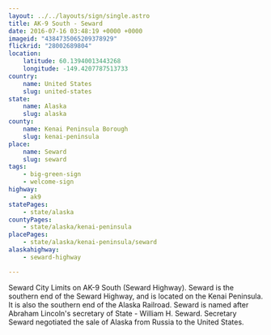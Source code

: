 ```yaml
---
layout: ../../layouts/sign/single.astro
title: AK-9 South - Seward
date: 2016-07-16 03:48:19 +0000 +0000
imageid: "4384735065209378929"
flickrid: "28002689804"
location:
    latitude: 60.13940013443268
    longitude: -149.4207787513733
country:
    name: United States
    slug: united-states
state:
    name: Alaska
    slug: alaska
county:
    name: Kenai Peninsula Borough
    slug: kenai-peninsula
place:
    name: Seward
    slug: seward
tags:
    - big-green-sign
    - welcome-sign
highway:
    - ak9
statePages:
    - state/alaska
countyPages:
    - state/alaska/kenai-peninsula
placePages:
    - state/alaska/kenai-peninsula/seward
alaskahighway:
    - seward-highway

---
```

Seward City Limits on AK-9 South (Seward Highway).  Seward is the southern end of the Seward Highway, and is located on the Kenai Peninsula.  It is also the southern end of the Alaska Railroad.  Seward is named after Abraham Lincoln's secretary of State - William H. Seward.  Secretary Seward negotiated the sale of Alaska from Russia to the United States.